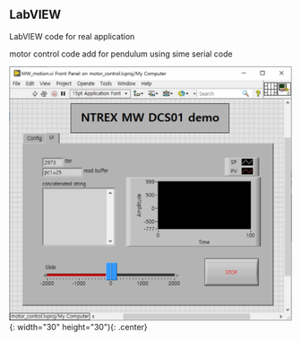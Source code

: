 ## LabVIEW
LabVIEW code for real application

motor control code add for pendulum using sime serial code

![MW_DCS01](./image/MW_DCS01.jpg){: width="30" height="30"){: .center}
